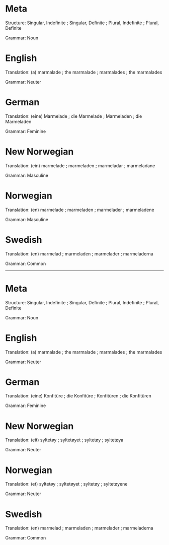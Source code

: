 Meta
====

Structure: Singular, Indefinite ; Singular, Definite ; Plural, Indefinite ; Plural, Definite

Grammar:   Noun



English
=======

Translation: (a) marmalade ; the marmalade ; marmalades ; the marmalades

Grammar:     Neuter



German
======

Translation: (eine) Marmelade ; die Marmelade ; Marmeladen ; die Marmeladen

Grammar:     Feminine



New Norwegian
=============

Translation: (ein) marmelade ; marmeladen ; marmeladar ; marmeladane

Grammar:     Masculine



Norwegian
=========

Translation: (en) marmelade ; marmeladen ; marmelader ; marmeladene

Grammar:     Masculine



Swedish
=======

Translation: (en) marmelad ; marmeladen ; marmelader ; marmeladerna

Grammar:     Common



--------------------------------------------------------------------------------

Meta
====

Structure: Singular, Indefinite ; Singular, Definite ; Plural, Indefinite ; Plural, Definite

Grammar:   Noun



English
=======

Translation: (a) marmalade ; the marmalade ; marmalades ; the marmalades

Grammar:     Neuter



German
======

Translation: (eine) Konfitüre ; die Konfitüre ; Konfitüren ; die Konfitüren

Grammar:     Feminine



New Norwegian
=============

Translation: (eit) syltetøy ; syltetøyet ; syltetøy ; syltetøya

Grammar:     Neuter



Norwegian
=========

Translation: (et) syltetøy ; syltetøyet ; syltetøy ; syltetøyene

Grammar:     Neuter



Swedish
=======

Translation: (en) marmelad ; marmeladen ; marmelader ; marmeladerna

Grammar:     Common
